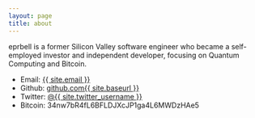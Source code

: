 ```yaml
---
layout: page
title: about
---
```


eprbell is a former Silicon Valley software engineer who became a self-employed investor and independent developer, focusing on Quantum Computing and Bitcoin.

- Email: <a href="mailto:{{ site.twitter_username }}0@gmail.com">{{ site.email }}</a>
- Github: <a href="https://github.com/{{ site.twitter_username }}">github.com{{ site.baseurl }}</a>
- Twitter: <a href="https://twitter.com/{{ site.twitter_username }}">@{{ site.twitter_username }}</a>
- Bitcoin: 34nw7bR4fL6BFLDJXcJP1ga4L6MWDzHAe5

